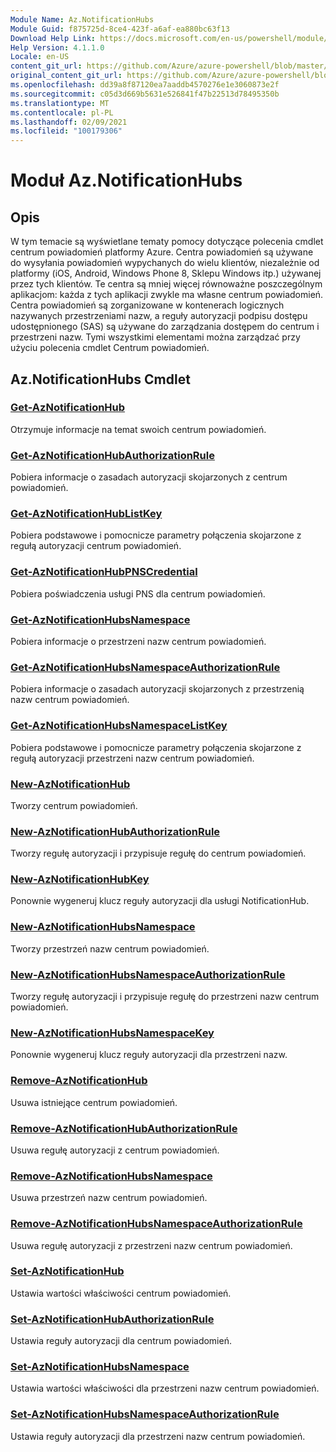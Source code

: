 ```yaml
---
Module Name: Az.NotificationHubs
Module Guid: f875725d-8ce4-423f-a6af-ea880bc63f13
Download Help Link: https://docs.microsoft.com/en-us/powershell/module/az.notificationhubs
Help Version: 4.1.1.0
Locale: en-US
content_git_url: https://github.com/Azure/azure-powershell/blob/master/src/NotificationHubs/NotificationHubs/help/Az.NotificationHubs.md
original_content_git_url: https://github.com/Azure/azure-powershell/blob/master/src/NotificationHubs/NotificationHubs/help/Az.NotificationHubs.md
ms.openlocfilehash: dd39a8f87120ea7aaddb4570276e1e3060873e2f
ms.sourcegitcommit: c05d3d669b5631e526841f47b22513d78495350b
ms.translationtype: MT
ms.contentlocale: pl-PL
ms.lasthandoff: 02/09/2021
ms.locfileid: "100179306"
---
```

# Moduł Az.NotificationHubs
## Opis
W tym temacie są wyświetlane tematy pomocy dotyczące polecenia cmdlet centrum powiadomień platformy Azure. Centra powiadomień są używane do wysyłania powiadomień wypychanych do wielu klientów, niezależnie od platformy (iOS, Android, Windows Phone 8, Sklepu Windows itp.) używanej przez tych klientów. Te centra są mniej więcej równoważne poszczególnym aplikacjom: każda z tych aplikacji zwykle ma własne centrum powiadomień. Centra powiadomień są zorganizowane w kontenerach logicznych nazywanych przestrzeniami nazw, a reguły autoryzacji podpisu dostępu udostępnionego (SAS) są używane do zarządzania dostępem do centrum i przestrzeni nazw. Tymi wszystkimi elementami można zarządzać przy użyciu polecenia cmdlet Centrum powiadomień.

## Az.NotificationHubs Cmdlet
### [Get-AzNotificationHub](Get-AzNotificationHub.md)
Otrzymuje informacje na temat swoich centrum powiadomień.

### [Get-AzNotificationHubAuthorizationRule](Get-AzNotificationHubAuthorizationRule.md)
Pobiera informacje o zasadach autoryzacji skojarzonych z centrum powiadomień.

### [Get-AzNotificationHubListKey](Get-AzNotificationHubListKey.md)
Pobiera podstawowe i pomocnicze parametry połączenia skojarzone z regułą autoryzacji centrum powiadomień.

### [Get-AzNotificationHubPNSCredential](Get-AzNotificationHubPNSCredential.md)
Pobiera poświadczenia usługi PNS dla centrum powiadomień.

### [Get-AzNotificationHubsNamespace](Get-AzNotificationHubsNamespace.md)
Pobiera informacje o przestrzeni nazw centrum powiadomień.

### [Get-AzNotificationHubsNamespaceAuthorizationRule](Get-AzNotificationHubsNamespaceAuthorizationRule.md)
Pobiera informacje o zasadach autoryzacji skojarzonych z przestrzenią nazw centrum powiadomień.

### [Get-AzNotificationHubsNamespaceListKey](Get-AzNotificationHubsNamespaceListKey.md)
Pobiera podstawowe i pomocnicze parametry połączenia skojarzone z regułą autoryzacji przestrzeni nazw centrum powiadomień.

### [New-AzNotificationHub](New-AzNotificationHub.md)
Tworzy centrum powiadomień.

### [New-AzNotificationHubAuthorizationRule](New-AzNotificationHubAuthorizationRule.md)
Tworzy regułę autoryzacji i przypisuje regułę do centrum powiadomień.

### [New-AzNotificationHubKey](New-AzNotificationHubKey.md)
Ponownie wygeneruj klucz reguły autoryzacji dla usługi NotificationHub.

### [New-AzNotificationHubsNamespace](New-AzNotificationHubsNamespace.md)
Tworzy przestrzeń nazw centrum powiadomień.

### [New-AzNotificationHubsNamespaceAuthorizationRule](New-AzNotificationHubsNamespaceAuthorizationRule.md)
Tworzy regułę autoryzacji i przypisuje regułę do przestrzeni nazw centrum powiadomień.

### [New-AzNotificationHubsNamespaceKey](New-AzNotificationHubsNamespaceKey.md)
Ponownie wygeneruj klucz reguły autoryzacji dla przestrzeni nazw.

### [Remove-AzNotificationHub](Remove-AzNotificationHub.md)
Usuwa istniejące centrum powiadomień.

### [Remove-AzNotificationHubAuthorizationRule](Remove-AzNotificationHubAuthorizationRule.md)
Usuwa regułę autoryzacji z centrum powiadomień.

### [Remove-AzNotificationHubsNamespace](Remove-AzNotificationHubsNamespace.md)
Usuwa przestrzeń nazw centrum powiadomień.

### [Remove-AzNotificationHubsNamespaceAuthorizationRule](Remove-AzNotificationHubsNamespaceAuthorizationRule.md)
Usuwa regułę autoryzacji z przestrzeni nazw centrum powiadomień.

### [Set-AzNotificationHub](Set-AzNotificationHub.md)
Ustawia wartości właściwości centrum powiadomień.

### [Set-AzNotificationHubAuthorizationRule](Set-AzNotificationHubAuthorizationRule.md)
Ustawia reguły autoryzacji dla centrum powiadomień.

### [Set-AzNotificationHubsNamespace](Set-AzNotificationHubsNamespace.md)
Ustawia wartości właściwości dla przestrzeni nazw centrum powiadomień.

### [Set-AzNotificationHubsNamespaceAuthorizationRule](Set-AzNotificationHubsNamespaceAuthorizationRule.md)
Ustawia reguły autoryzacji dla przestrzeni nazw centrum powiadomień.

